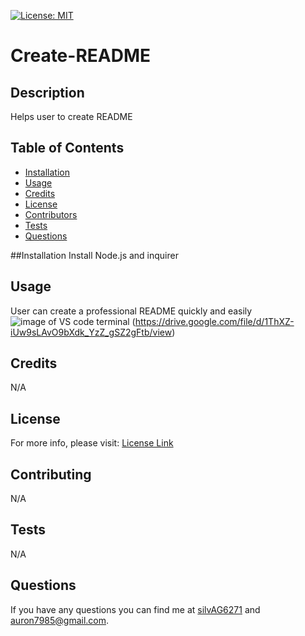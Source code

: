 
  [![License: MIT](https://img.shields.io/badge/License-MIT-yellow.svg)](https://opensource.org/licenses/MIT)

# Create-README


## Description
Helps user to create README

## Table of Contents
- [Installation](#Installation)
- [Usage](#Usage)
- [Credits](#Credits)
- [License](#License)
- [Contributors](#Contributing)
- [Tests](#Tests)
- [Questions](#Questions)

##Installation
Install Node.js and inquirer
  
## Usage 
User can create a professional README quickly and easily
![image of VS code terminal](CreateREADME.png')
        (https://drive.google.com/file/d/1ThXZ-iUw9sLAvO9bXdk_YzZ_gSZ2gFtb/view)



## Credits
N/A


## License 
For more info, please visit: [License Link](https://opensource.org/licenses/MIT)


## Contributing
N/A

## Tests 
N/A

## Questions 
If you have any questions you can find me at [silvAG6271](https://github.com/silvAG6271) and <a href="mailto:auron7985@gmail.com">auron7985@gmail.com</a>.
